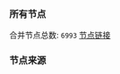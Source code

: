 ### 所有节点
合并节点总数: `6993`
[节点链接](https://github.com/rzhy1/33/raw/master/sub/sub_merge_base64.txt)

### 节点来源
